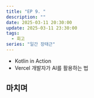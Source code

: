 ```yaml
---
title: "EP 9. "
description: ""
date: 2025-03-11 20:30:00
update: 2025-03-11 23:30:00
tags:
  - 회고
series: "일간 장태근" 
---
```


- Kotlin in Action
- Vercel 개발자가 AI를 활용하는 법

## 마치며
